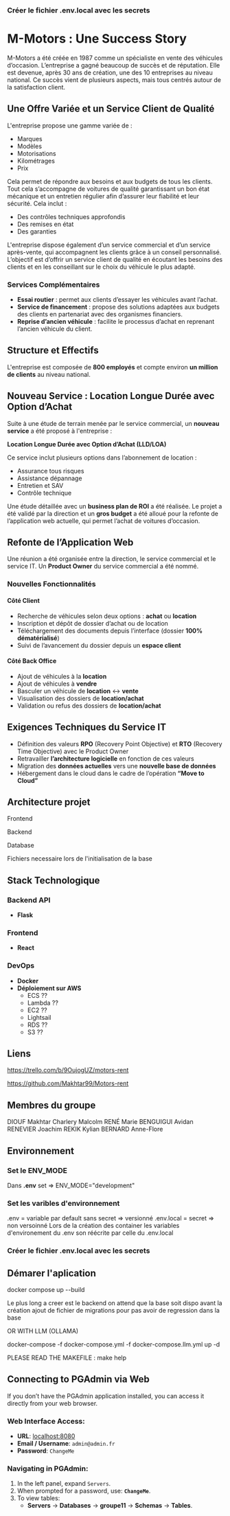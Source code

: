 ### Créer le fichier .env.local avec les secrets ###


# M-Motors : Une Success Story

M-Motors a été créée en 1987 comme un spécialiste en vente des véhicules d’occasion. L’entreprise a gagné beaucoup de succès et de réputation. Elle est devenue, après 30 ans de création, une des 10 entreprises au niveau national. Ce succès vient de plusieurs aspects, mais tous centrés autour de la satisfaction client.

## Une Offre Variée et un Service Client de Qualité

L'entreprise propose une gamme variée de :  

- Marques  
- Modèles  
- Motorisations  
- Kilométrages  
- Prix  

Cela permet de répondre aux besoins et aux budgets de tous les clients. Tout cela s’accompagne de voitures de qualité garantissant un bon état mécanique et un entretien régulier afin d’assurer leur fiabilité et leur sécurité. Cela inclut :  

- Des contrôles techniques approfondis  
- Des remises en état  
- Des garanties  

L'entreprise dispose également d’un service commercial et d’un service après-vente, qui accompagnent les clients grâce à un conseil personnalisé. L’objectif est d’offrir un service client de qualité en écoutant les besoins des clients et en les conseillant sur le choix du véhicule le plus adapté.  

### Services Complémentaires  

- **Essai routier** : permet aux clients d’essayer les véhicules avant l’achat.  
- **Service de financement** : propose des solutions adaptées aux budgets des clients en partenariat avec des organismes financiers.  
- **Reprise d’ancien véhicule** : facilite le processus d’achat en reprenant l’ancien véhicule du client.  

## Structure et Effectifs  

L'entreprise est composée de **800 employés** et compte environ **un million de clients** au niveau national.  

## Nouveau Service : Location Longue Durée avec Option d’Achat  

Suite à une étude de terrain menée par le service commercial, un **nouveau service** a été proposé à l'entreprise :  

**Location Longue Durée avec Option d’Achat (LLD/LOA)**  

Ce service inclut plusieurs options dans l’abonnement de location :  

- Assurance tous risques  
- Assistance dépannage  
- Entretien et SAV  
- Contrôle technique  

Une étude détaillée avec un **business plan de ROI** a été réalisée. Le projet a été validé par la direction et un **gros budget** a été alloué pour la refonte de l’application web actuelle, qui permet l’achat de voitures d’occasion.  

## Refonte de l’Application Web  

Une réunion a été organisée entre la direction, le service commercial et le service IT. Un **Product Owner** du service commercial a été nommé.  

### Nouvelles Fonctionnalités  

#### Côté Client  

- Recherche de véhicules selon deux options : **achat** ou **location**  
- Inscription et dépôt de dossier d’achat ou de location  
- Téléchargement des documents depuis l’interface (dossier **100% dématérialisé**)  
- Suivi de l’avancement du dossier depuis un **espace client**

#### Côté Back Office  

- Ajout de véhicules à la **location**  
- Ajout de véhicules à **vendre**  
- Basculer un véhicule de **location** ↔ **vente**  
- Visualisation des dossiers de **location/achat**  
- Validation ou refus des dossiers de **location/achat**  

## Exigences Techniques du Service IT  

- Définition des valeurs **RPO** (Recovery Point Objective) et **RTO** (Recovery Time Objective) avec le Product Owner  
- Retravailler **l’architecture logicielle** en fonction de ces valeurs  
- Migration des **données actuelles** vers une **nouvelle base de données**  
- Hébergement dans le cloud dans le cadre de l’opération **“Move to Cloud”**  

## Architecture projet

Frontend 

Backend

Database

Fichiers necessaire lors de l'initialisation de la base


## Stack Technologique  

### Backend API  

- **Flask**  

### Frontend  

- **React**  

### DevOps 

- **Docker**
- **Déploiement sur AWS**
  - ECS  ??
  - Lambda ?? 
  - EC2 ??
  - Lightsail   
  - RDS  ??
  - S3 ??

## Liens

https://trello.com/b/9OujogUZ/motors-rent

https://github.com/Makhtar99/Motors-rent

## Membres du groupe

DIOUF Makhtar
Charlery Malcolm
RENÉ Marie
BENGUIGUI Avidan
RENEVIER Joachim
REKIK Kylian
BERNARD Anne-Flore

## Environnement 

### Set le ENV_MODE 

Dans **.env**  set => ENV_MODE="development" 

### Set les varibles d'environnement 

.env = variable par default sans secret  => versionné
.env.local = secret => non versoinné
Lors de la création des container les variables d'environement du .env son réécrite par celle du .env.local

### Créer le fichier .env.local avec les secrets ###

## Démarer l'aplication 

docker compose up --build 

Le plus long a creer est le backend on attend que la base soit dispo avant la création ajout de fichier de migrations pour pas avoir de regression dans la base

OR WITH LLM (OLLAMA)

docker-compose -f docker-compose.yml -f docker-compose.llm.yml up -d

PLEASE READ THE MAKEFILE : make help

## Connecting to PGAdmin via Web

If you don’t have the PGAdmin application installed, you can access it directly from your web browser.

### Web Interface Access:
- **URL**: [localhost:8080](http://localhost:8080)
- **Email / Username**: `admin@admin.fr`
- **Password**: `ChangeMe`

### Navigating in PGAdmin:
1. In the left panel, expand `Servers`.
2. When prompted for a password, use: **`ChangeMe`**.
3. To view tables:
   - **Servers** → **Databases** → **groupe11** → **Schemas** → **Tables**.
